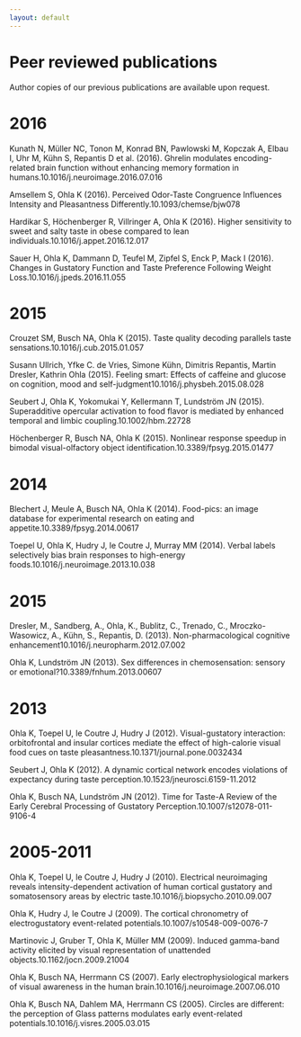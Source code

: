 ```yaml
---
layout: default
---
```

# Peer reviewed publications
Author copies of our previous publications are available upon request.


# 2016
Kunath N, Müller NC, Tonon M, Konrad BN, Pawlowski M, Kopczak A, Elbau I, Uhr M, Kühn S, Repantis D et al. (2016). Ghrelin modulates encoding-related brain function without enhancing memory formation in humans.10.1016/j.neuroimage.2016.07.016

Amsellem S, Ohla K (2016). Perceived Odor-Taste Congruence Influences Intensity and Pleasantness Differently.10.1093/chemse/bjw078

Hardikar S, Höchenberger R, Villringer A, Ohla K (2016). Higher sensitivity to sweet and salty taste in obese compared to lean individuals.10.1016/j.appet.2016.12.017

Sauer H, Ohla K, Dammann D, Teufel M, Zipfel S, Enck P, Mack I (2016). Changes in Gustatory Function and Taste Preference Following Weight Loss.10.1016/j.jpeds.2016.11.055

# 2015
Crouzet SM, Busch NA, Ohla K (2015). Taste quality decoding parallels taste sensations.10.1016/j.cub.2015.01.057

Susann Ullrich, Yfke C. de Vries, Simone Kühn, Dimitris Repantis, Martin Dresler, Kathrin Ohla (2015). Feeling smart: Effects of caffeine and glucose on cognition, mood and self-judgment10.1016/j.physbeh.2015.08.028

Seubert J, Ohla K, Yokomukai Y, Kellermann T, Lundström JN (2015). Superadditive opercular activation to food flavor is mediated by enhanced temporal and limbic coupling.10.1002/hbm.22728

Höchenberger R, Busch NA, Ohla K (2015). Nonlinear response speedup in bimodal visual-olfactory object identification.10.3389/fpsyg.2015.01477

# 2014
Blechert J, Meule A, Busch NA, Ohla K (2014). Food-pics: an image database for experimental research on eating and appetite.10.3389/fpsyg.2014.00617

Toepel U, Ohla K, Hudry J, le Coutre J, Murray MM (2014). Verbal labels selectively bias brain responses to high-energy foods.10.1016/j.neuroimage.2013.10.038

# 2015
Dresler, M., Sandberg, A., Ohla, K., Bublitz, C., Trenado, C., Mroczko-Wasowicz, A., Kühn, S., Repantis, D. (2013). Non-pharmacological cognitive enhancement10.1016/j.neuropharm.2012.07.002

Ohla K, Lundström JN (2013). Sex differences in chemosensation: sensory or emotional?10.3389/fnhum.2013.00607

# 2013
Ohla K, Toepel U, le Coutre J, Hudry J (2012). Visual-gustatory interaction: orbitofrontal and insular cortices mediate the effect of high-calorie visual food cues on taste pleasantness.10.1371/journal.pone.0032434

Seubert J, Ohla K (2012). A dynamic cortical network encodes violations of expectancy during taste perception.10.1523/jneurosci.6159-11.2012

Ohla K, Busch NA, Lundström JN (2012). Time for Taste-A Review of the Early Cerebral Processing of Gustatory Perception.10.1007/s12078-011-9106-4

# 2005-2011
Ohla K, Toepel U, le Coutre J, Hudry J (2010). Electrical neuroimaging reveals intensity-dependent activation of human cortical gustatory and somatosensory areas by electric taste.10.1016/j.biopsycho.2010.09.007

Ohla K, Hudry J, le Coutre J (2009). The cortical chronometry of electrogustatory event-related potentials.10.1007/s10548-009-0076-7

Martinovic J, Gruber T, Ohla K, Müller MM (2009). Induced gamma-band activity elicited by visual representation of unattended objects.10.1162/jocn.2009.21004

Ohla K, Busch NA, Herrmann CS (2007). Early electrophysiological markers of visual awareness in the human brain.10.1016/j.neuroimage.2007.06.010

Ohla K, Busch NA, Dahlem MA, Herrmann CS (2005). Circles are different: the perception of Glass patterns modulates early event-related potentials.10.1016/j.visres.2005.03.015
